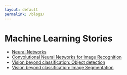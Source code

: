 ```yaml
---
layout: default
permalink: /blogs/
---
```


# Machine Learning Stories

- [Neural Networks](https://medium.com/mlearning-ai/neural-networks-ba6fa76eb719)
- [Convolutional Neural Networks for Image Recognition ](https://medium.com/mlearning-ai/convolutional-neural-networks-for-image-recognition-7148a19f981f)
- [Vision beyond classification: Object detection](https://medium.com/mlearning-ai/vision-beyond-classification-task-i-object-detection-d2f32a5ea4ca)
- [Vision beyond classification: Image Segmentation](https://medium.com/mlearning-ai/vision-beyond-classification-tasks-beyond-classification-task-ii-image-segmentation-5c5e81edf2b0)

